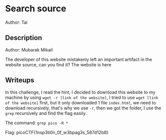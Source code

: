 # Search source
Author: Tai

## Description
Author: Mubarak Mikail

The developer of this website mistakenly left an important artifact in the website source, can you find it? The website is here

## Writeups

In this challenge, I read the hint, I decided to download this website to my machine by using `wget -r [link of the website]`, I tried to use `wget [link of the website]` first, but it only downloaded 1 file `index.html`, we need to download recursively, that's why we use `-r`, then we got the folder, I use the `grep` recursively and find the flag easily.

The command: `grep pico -R *` 

Flag: picoCTF{1nsp3ti0n_0f_w3bpag3s_587d12b8}